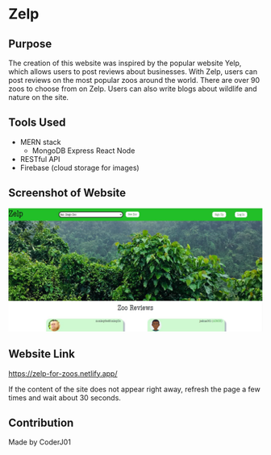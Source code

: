 # Zelp

## Purpose
The creation of this website was inspired by the popular website Yelp, which allows users to post reviews about businesses. With Zelp, users can post reviews on the most popular zoos around the world. There are over 90 zoos to choose from on Zelp. Users can also write blogs about wildlife and nature on the site.

## Tools Used
* MERN stack
    * MongoDB Express React Node
* RESTful API
* Firebase (cloud storage for images)

## Screenshot of Website
![Alt text](./assets/images/screenshot.JPG?raw=true 'Zelp')

## Website Link
https://zelp-for-zoos.netlify.app/

If the content of the site does not appear right away, refresh the page a few times and wait about 30 seconds.

## Contribution
Made by CoderJ01